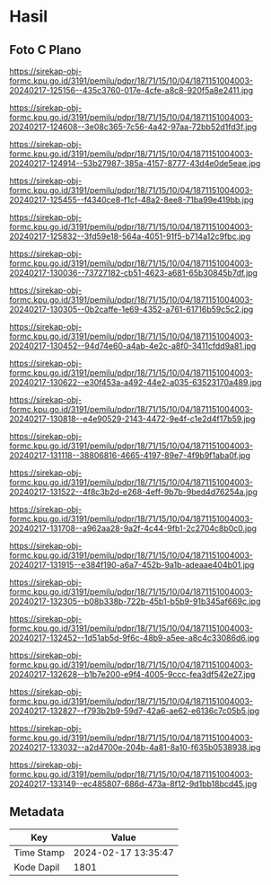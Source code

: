 # Hasil

## Foto C Plano

https://sirekap-obj-formc.kpu.go.id/3191/pemilu/pdpr/18/71/15/10/04/1871151004003-20240217-125156--435c3760-017e-4cfe-a8c8-920f5a8e2411.jpg

https://sirekap-obj-formc.kpu.go.id/3191/pemilu/pdpr/18/71/15/10/04/1871151004003-20240217-124608--3e08c365-7c56-4a42-97aa-72bb52d1fd3f.jpg

https://sirekap-obj-formc.kpu.go.id/3191/pemilu/pdpr/18/71/15/10/04/1871151004003-20240217-124914--53b27987-385a-4157-8777-43d4e0de5eae.jpg

https://sirekap-obj-formc.kpu.go.id/3191/pemilu/pdpr/18/71/15/10/04/1871151004003-20240217-125455--f4340ce8-f1cf-48a2-8ee8-71ba99e419bb.jpg

https://sirekap-obj-formc.kpu.go.id/3191/pemilu/pdpr/18/71/15/10/04/1871151004003-20240217-125832--3fd59e18-564a-4051-91f5-b714a12c9fbc.jpg

https://sirekap-obj-formc.kpu.go.id/3191/pemilu/pdpr/18/71/15/10/04/1871151004003-20240217-130036--73727182-cb51-4623-a681-65b30845b7df.jpg

https://sirekap-obj-formc.kpu.go.id/3191/pemilu/pdpr/18/71/15/10/04/1871151004003-20240217-130305--0b2caffe-1e69-4352-a761-61716b59c5c2.jpg

https://sirekap-obj-formc.kpu.go.id/3191/pemilu/pdpr/18/71/15/10/04/1871151004003-20240217-130452--94d74e60-a4ab-4e2c-a8f0-3411cfdd9a81.jpg

https://sirekap-obj-formc.kpu.go.id/3191/pemilu/pdpr/18/71/15/10/04/1871151004003-20240217-130622--e30f453a-a492-44e2-a035-63523170a489.jpg

https://sirekap-obj-formc.kpu.go.id/3191/pemilu/pdpr/18/71/15/10/04/1871151004003-20240217-130818--e4e90529-2143-4472-9e4f-c1e2d4f17b59.jpg

https://sirekap-obj-formc.kpu.go.id/3191/pemilu/pdpr/18/71/15/10/04/1871151004003-20240217-131118--38806816-4665-4197-89e7-4f9b9f1aba0f.jpg

https://sirekap-obj-formc.kpu.go.id/3191/pemilu/pdpr/18/71/15/10/04/1871151004003-20240217-131522--4f8c3b2d-e268-4eff-9b7b-9bed4d76254a.jpg

https://sirekap-obj-formc.kpu.go.id/3191/pemilu/pdpr/18/71/15/10/04/1871151004003-20240217-131708--a962aa28-9a2f-4c44-9fb1-2c2704c8b0c0.jpg

https://sirekap-obj-formc.kpu.go.id/3191/pemilu/pdpr/18/71/15/10/04/1871151004003-20240217-131915--e384f190-a6a7-452b-9a1b-adeaae404b01.jpg

https://sirekap-obj-formc.kpu.go.id/3191/pemilu/pdpr/18/71/15/10/04/1871151004003-20240217-132305--b08b338b-722b-45b1-b5b9-91b345af669c.jpg

https://sirekap-obj-formc.kpu.go.id/3191/pemilu/pdpr/18/71/15/10/04/1871151004003-20240217-132452--1d51ab5d-9f6c-48b9-a5ee-a8c4c33086d6.jpg

https://sirekap-obj-formc.kpu.go.id/3191/pemilu/pdpr/18/71/15/10/04/1871151004003-20240217-132628--b1b7e200-e9f4-4005-9ccc-fea3df542e27.jpg

https://sirekap-obj-formc.kpu.go.id/3191/pemilu/pdpr/18/71/15/10/04/1871151004003-20240217-132827--f793b2b9-59d7-42a6-ae62-e6136c7c05b5.jpg

https://sirekap-obj-formc.kpu.go.id/3191/pemilu/pdpr/18/71/15/10/04/1871151004003-20240217-133032--a2d4700e-204b-4a81-8a10-f635b0538938.jpg

https://sirekap-obj-formc.kpu.go.id/3191/pemilu/pdpr/18/71/15/10/04/1871151004003-20240217-133149--ec485807-686d-473a-8f12-9d1bb18bcd45.jpg


## Metadata

| Key        | Value               |
| ---------- | ------------------- |
| Time Stamp | 2024-02-17 13:35:47 |
| Kode Dapil | 1801                |



